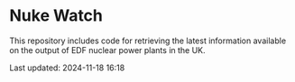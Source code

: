 # Nuke Watch

This repository includes code for retrieving the latest information available on the output of EDF nuclear power plants in the UK.

Last updated: 2024-11-18 16:18